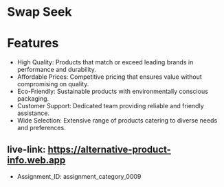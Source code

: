 # Swap Seek

# Features
- High Quality: Products that match or exceed leading brands in performance and durability.
- Affordable Prices: Competitive pricing that ensures value without compromising on quality.
- Eco-Friendly: Sustainable products with environmentally conscious packaging.
- Customer Support: Dedicated team providing reliable and friendly assistance.
- Wide Selection: Extensive range of products catering to diverse needs and preferences.

## live-link: https://alternative-product-info.web.app

- Assignment_ID: assignment_category_0009
